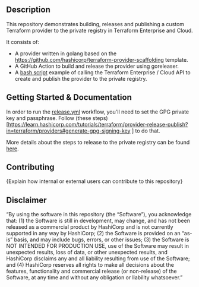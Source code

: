 ## Description

This repository demonstrates building, releases and publishing a custom Terraform provider to the private registry in Terraform Enterprise and Cloud.

It consists of:

- A provider written in golang based on the https://github.com/hashicorp/terraform-provider-scaffolding template.
- A GitHub Action to build and release the provider using goreleaser.
- A [bash script]() example of calling the Terraform Enterprise / Cloud API to create and publish the provider to the private registry.

## Getting Started & Documentation

In order to run the [release.yml](.github/workflows/release.yml) workflow, you'll need to set the GPG private key and passphrase. Follow (these steps)[https://learn.hashicorp.com/tutorials/terraform/provider-release-publish?in=terraform/providers#generate-gpg-signing-key
] to do that.

More details about the steps to release to the private registry can be found [here](https://www.terraform.io/cloud-docs/registry/publish-providers#publishing-a-provider-and-creating-a-version).

## Contributing

{Explain how internal or external users can contribute to this repository}

## Disclaimer
“By using the software in this repository (the “Software”), you acknowledge that: (1) the Software is still in development, may change, and has not been released as a commercial product by HashiCorp and is not currently supported in any way by HashiCorp; (2) the Software is provided on an “as-is” basis, and may include bugs, errors, or other issues; (3) the Software is NOT INTENDED FOR PRODUCTION USE, use of the Software may result in unexpected results, loss of data, or other unexpected results, and HashiCorp disclaims any and all liability resulting from use of the Software; and (4) HashiCorp reserves all rights to make all decisions about the features, functionality and commercial release (or non-release) of the Software, at any time and without any obligation or liability whatsoever.”